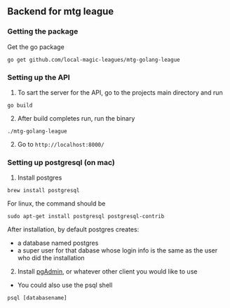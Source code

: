 ## Backend for mtg league

### Getting the package
Get the go package
```
go get github.com/local-magic-leagues/mtg-golang-league
```

### Setting up the API 
1. To sart the server for the API, go to the projects main directory and run
```
go build
```
2. After build completes run, run the binary
```
./mtg-golang-league
```
2. Go to `http://localhost:8000/`

### Setting up postgresql (on mac)
1. Install postgres

```
brew install postgresql
```
For linux, the command should be
```
sudo apt-get install postgresql postgresql-contrib
```

After installation, by default postgres creates:
- a database named postgres
- a super user for that dabase whose login info is the same as the user who did the installation
2. Install [pgAdmin](https://www.pgadmin.org/), or whatever other client you would like to use 
- You could also use the psql shell 
```
psql [databasename]
```


